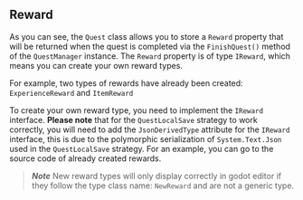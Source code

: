 ## Reward

As you can see, the `Quest` class allows you to store a `Reward` property that will be returned when the quest is completed via the `FinishQuest()` method of the `QuestManager` instance. The `Reward` property is of type `IReward`, which means you can create your own reward types.

For example, two types of rewards have already been created: `ExperienceReward` and `ItemReward`

To create your own reward type, you need to implement the `IReward` interface.
**Please note** that for the `QuestLocalSave` strategy to work correctly, you will need to add the `JsonDerivedType` attribute for the `IReward` interface, this is due to the polymorphic serialization of `System.Text.Json` used in the `QuestLocalSave` strategy.
For an example, you can go to the source code of already created rewards.

> **_Note_** New reward types will only display correctly in godot editor if they follow the type class name: `NewReward` and are not a generic type.
